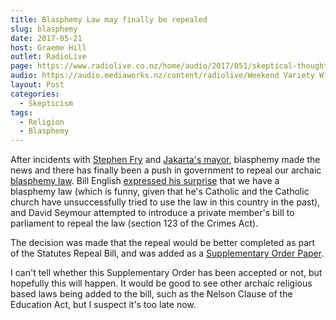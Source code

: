 ```yaml
---
title: Blasphemy Law may finally be repealed
slug: blasphemy
date: 2017-05-21
host: Graeme Hill
outlet: RadioLive
page: https://www.radiolive.co.nz/home/audio/2017/051/skeptical-thoughts-with-mark-honeychurch.html
audio: https://audio.mediaworks.nz/content/radiolive/Weekend Variety Wireless/May 17/21_05_17_Skeptical.mp3
layout: Post
categories:
  - Skepticism
tags:
  - Religion
  - Blasphemy
---
```


After incidents with [Stephen Fry](http://www.telegraph.co.uk/news/2017/05/09/stephen-fry-blasphemy-prosecution-ireland-reportedly-dropped/) and [Jakarta's mayor](https://www.theatlantic.com/news/archive/2017/05/jakartas-christian-governor-imprisoned-for-blasphemy/525990/), blasphemy made the news and there has finally been a push in government to repeal our archaic [blasphemy law](http://www.legislation.govt.nz/act/public/1961/0043/latest/DLM329036.html). Bill English [expressed his surprise](http://www.newshub.co.nz/home/politics/2017/05/new-zealand-blasphemy-laws-face-change.html) that we have a blasphemy law (which is funny, given that he's Catholic and the Catholic church have unsuccessfully tried to use the law in this country in the past), and David Seymour attempted to introduce a private member's bill to parliament to repeal the law (section 123 of the Crimes Act).

<!-- more -->

The decision was made that the repeal would be better completed as part of the Statutes Repeal Bill, and was added as a [Supplementary Order Paper](http://www.legislation.govt.nz/sop/members/2017/0315/latest/whole.html#DLM7249000).

I can't tell whether this Supplementary Order has been accepted or not, but hopefully this will happen. It would be good to see other archaic religious based laws being added to the bill, such as the Nelson Clause of the Education Act, but I suspect it's too late now.
